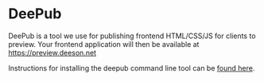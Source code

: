 # DeePub

DeePub is a tool we use for publishing frontend HTML/CSS/JS for clients to preview.
Your frontend application will then be available at https://preview.deeson.net

Instructions for installing the deepub command line tool can be [found here](https://bitbucket.org/deesongroup6346/deepub).

